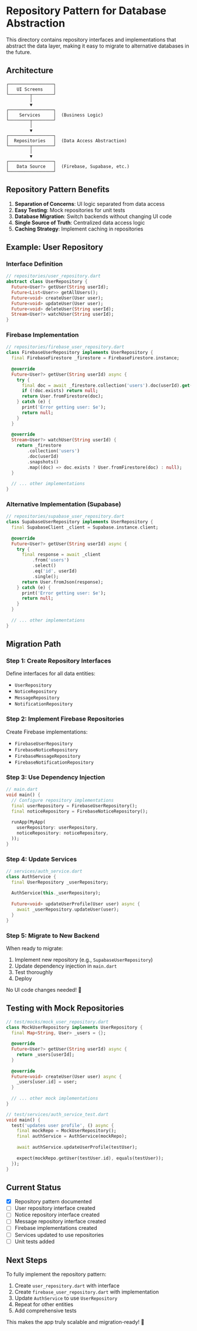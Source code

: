 # Repository Pattern for Database Abstraction

This directory contains repository interfaces and implementations that abstract the data layer, making it easy to migrate to alternative databases in the future.

## Architecture

```
┌─────────────────┐
│   UI Screens    │
└────────┬────────┘
         │
         ▼
┌─────────────────┐
│    Services     │  (Business Logic)
└────────┬────────┘
         │
         ▼
┌─────────────────┐
│  Repositories   │  (Data Access Abstraction)
└────────┬────────┘
         │
         ▼
┌─────────────────┐
│   Data Source   │  (Firebase, Supabase, etc.)
└─────────────────┘
```

## Repository Pattern Benefits

1. **Separation of Concerns**: UI logic separated from data access
2. **Easy Testing**: Mock repositories for unit tests
3. **Database Migration**: Switch backends without changing UI code
4. **Single Source of Truth**: Centralized data access logic
5. **Caching Strategy**: Implement caching in repositories

## Example: User Repository

### Interface Definition

```dart
// repositories/user_repository.dart
abstract class UserRepository {
  Future<User?> getUser(String userId);
  Future<List<User>> getAllUsers();
  Future<void> createUser(User user);
  Future<void> updateUser(User user);
  Future<void> deleteUser(String userId);
  Stream<User?> watchUser(String userId);
}
```

### Firebase Implementation

```dart
// repositories/firebase_user_repository.dart
class FirebaseUserRepository implements UserRepository {
  final FirebaseFirestore _firestore = FirebaseFirestore.instance;
  
  @override
  Future<User?> getUser(String userId) async {
    try {
      final doc = await _firestore.collection('users').doc(userId).get();
      if (!doc.exists) return null;
      return User.fromFirestore(doc);
    } catch (e) {
      print('Error getting user: $e');
      return null;
    }
  }
  
  @override
  Stream<User?> watchUser(String userId) {
    return _firestore
        .collection('users')
        .doc(userId)
        .snapshots()
        .map((doc) => doc.exists ? User.fromFirestore(doc) : null);
  }
  
  // ... other implementations
}
```

### Alternative Implementation (Supabase)

```dart
// repositories/supabase_user_repository.dart
class SupabaseUserRepository implements UserRepository {
  final SupabaseClient _client = Supabase.instance.client;
  
  @override
  Future<User?> getUser(String userId) async {
    try {
      final response = await _client
          .from('users')
          .select()
          .eq('id', userId)
          .single();
      return User.fromJson(response);
    } catch (e) {
      print('Error getting user: $e');
      return null;
    }
  }
  
  // ... other implementations
}
```

## Migration Path

### Step 1: Create Repository Interfaces

Define interfaces for all data entities:
- `UserRepository`
- `NoticeRepository`
- `MessageRepository`
- `NotificationRepository`

### Step 2: Implement Firebase Repositories

Create Firebase implementations:
- `FirebaseUserRepository`
- `FirebaseNoticeRepository`
- `FirebaseMessageRepository`
- `FirebaseNotificationRepository`

### Step 3: Use Dependency Injection

```dart
// main.dart
void main() {
  // Configure repository implementations
  final userRepository = FirebaseUserRepository();
  final noticeRepository = FirebaseNoticeRepository();
  
  runApp(MyApp(
    userRepository: userRepository,
    noticeRepository: noticeRepository,
  ));
}
```

### Step 4: Update Services

```dart
// services/auth_service.dart
class AuthService {
  final UserRepository _userRepository;
  
  AuthService(this._userRepository);
  
  Future<void> updateUserProfile(User user) async {
    await _userRepository.updateUser(user);
  }
}
```

### Step 5: Migrate to New Backend

When ready to migrate:

1. Implement new repository (e.g., `SupabaseUserRepository`)
2. Update dependency injection in `main.dart`
3. Test thoroughly
4. Deploy

No UI code changes needed! 🎉

## Testing with Mock Repositories

```dart
// test/mocks/mock_user_repository.dart
class MockUserRepository implements UserRepository {
  final Map<String, User> _users = {};
  
  @override
  Future<User?> getUser(String userId) async {
    return _users[userId];
  }
  
  @override
  Future<void> createUser(User user) async {
    _users[user.id] = user;
  }
  
  // ... other mock implementations
}
```

```dart
// test/services/auth_service_test.dart
void main() {
  test('updates user profile', () async {
    final mockRepo = MockUserRepository();
    final authService = AuthService(mockRepo);
    
    await authService.updateUserProfile(testUser);
    
    expect(mockRepo.getUser(testUser.id), equals(testUser));
  });
}
```

## Current Status

- [x] Repository pattern documented
- [ ] User repository interface created
- [ ] Notice repository interface created
- [ ] Message repository interface created
- [ ] Firebase implementations created
- [ ] Services updated to use repositories
- [ ] Unit tests added

## Next Steps

To fully implement the repository pattern:

1. Create `user_repository.dart` with interface
2. Create `firebase_user_repository.dart` with implementation
3. Update `AuthService` to use `UserRepository`
4. Repeat for other entities
5. Add comprehensive tests

This makes the app truly scalable and migration-ready! 🚀
